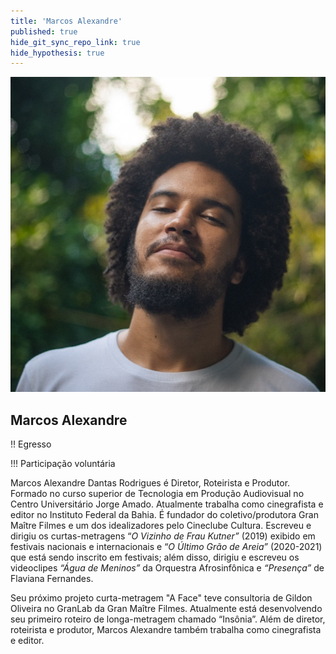 ```yaml
---
title: 'Marcos Alexandre'
published: true
hide_git_sync_repo_link: true
hide_hypothesis: true
---
```


![Fotografia de Marcos Alexandre](../../imgs/MarcosAlexandre.jpg?resize=400&classes=center,s-circle)

## Marcos Alexandre

!! Egresso

!!! Participação voluntária

Marcos Alexandre Dantas Rodrigues é Diretor, Roteirista e Produtor. Formado no curso superior de Tecnologia em Produção Audiovisual no Centro Universitário Jorge Amado. Atualmente trabalha como cinegrafista e editor no Instituto Federal da Bahia. É fundador do coletivo/produtora Gran Maître Filmes e um dos idealizadores pelo Cineclube Cultura. Escreveu e dirigiu os curtas-metragens “*O Vizinho de Frau Kutner”* (2019) exibido em festivais nacionais e internacionais e “*O Último Grão de Areia”* (2020-2021) que está sendo inscrito em festivais; além disso, dirigiu e escreveu os videoclipes *“Água de Meninos”* da Orquestra Afrosinfônica e *“Presença”* de Flaviana Fernandes.

Seu próximo projeto curta-metragem "A Face" teve consultoria de Gildon Oliveira no GranLab da Gran Maître Filmes. Atualmente está desenvolvendo seu primeiro roteiro de longa-metragem chamado “Insônia”. Além de diretor, roteirista e produtor, Marcos Alexandre também trabalha como cinegrafista e editor.